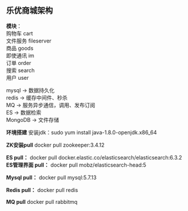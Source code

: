 ## 乐优商城架构

**模块**：\
购物车 cart \
文件服务 fileserver \
商品 goods \
即使通讯 im \
订单 order \
搜索 search \
用户 user

mysql -> 数据持久化 \
redis -> 缓存中间件、秒杀 \
MQ -> 服务异步通信，调用、发布订阅 \
ES -> 数据检索 \
MongoDB -> 文件存储 

**环境搭建**
安装jdk：sudo yum install java-1.8.0-openjdk.x86_64

**ZK安装pull**
docker pull zookeeper:3.4.12

**ES pull：**
docker pull docker.elastic.co/elasticsearch/elasticsearch:6.3.2 \
**ES管理界面 pull：**
docker pull mobz/elasticsearch-head:5

**Mysql pull：**
docker pull mysql:5.7.13

**Redis pull：**
docker pull redis

**MQ pull**
docker pull rabbitmq

